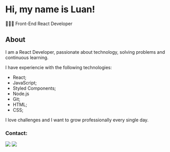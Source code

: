 # Hi, my name is Luan!

👨🏻‍💻 Front-End React Developer

## About
I am a React Developer, passionate about technology, solving problems and continuous learning.

I have experiencie with the following technologies:
- React;
- JavaScript;
- Styled Components;
- Node.js
- Git;
- HTML;
- CSS;

I love challenges and I want to grow professionally every single day.

### Contact:
<div> 
  <a href = "mailto:contatoluanc.lopes@gmail.com"><img src="https://img.shields.io/badge/-Gmail-%23333?style=for-the-badge&logo=gmail&logoColor=white" target="_blank"></a>
  <a href="https://www.linkedin.com/in/luanc-lopes/" target="_blank"><img src="https://img.shields.io/badge/-LinkedIn-%230077B5?style=for-the-badge&logo=linkedin&logoColor=white" target="_blank"></a> 
 </div>
 <br> <br>
<div>
